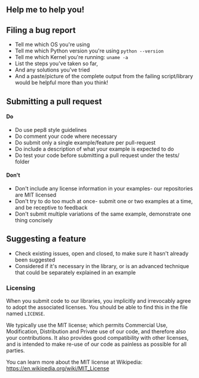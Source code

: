 ## Help me to help you!

## Filing a bug report

* Tell me which OS you're using 
* Tell me which Python version you're using `python --version`
* Tell me which Kernel you're running: `uname -a`
* List the steps you've taken so far,
* And any solutions you've tried
* And a paste/picture of the complete output from the failing script/library would be helpful more than you think!


## Submitting a pull request

#### Do

* Do use pep8 style guidelines
* Do comment your code where necessary
* Do submit only a single example/feature per pull-request
* Do include a description of what your example is expected to do
* Do test your code before submitting a pull request under the tests/ folder

#### Don't

* Don't include any license information in your examples- our repositories are MIT licensed
* Don't try to do too much at once- submit one or two examples at a time, and be receptive to feedback
* Don't submit multiple variations of the same example, demonstrate one thing concisely

## Suggesting a feature

* Check existing issues, open and closed, to make sure it hasn't already been suggested
* Considered if it's necessary in the library, or is an advanced technique that could be separately explained in an example

### Licensing

When you submit code to our libraries, you implicitly and irrevocably agree to adopt the associated licenses. You should be able to find this in the file named `LICENSE`.

We typically use the MIT license; which permits Commercial Use, Modification, Distribution and Private use of our code, and therefore also your contributions. It also provides good compatibility with other licenses, and is intended to make re-use of our code as painless as possible for all parties.

You can learn more about the MIT license at Wikipedia: https://en.wikipedia.org/wiki/MIT_License